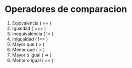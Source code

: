 Operadores de comparacion
=========================

1. Eqiovalencia ( == )
2. Igualdad ( === )
3. Inequivalencia ( != )
4. Inigualdad ( !== )
5. Mayor que ( > )
6. Menor que ( < )
7. Mayor o igual ( => )
8. Menor o igual ( =< )

